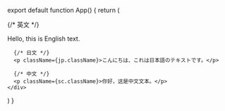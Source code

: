 export default function App() {
  return (
    <div>
      {/* 英文 */}
      <p className={manrope.className}>Hello, this is English text.</p>
      
      {/* 日文 */}
      <p className={jp.className}>こんにちは、これは日本語のテキストです。</p>
      
      {/* 中文 */}
      <p className={sc.className}>你好，这是中文文本。</p>
    </div>
  )
}
